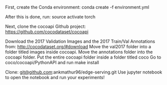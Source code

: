 First, create the Conda environment:
conda create -f environment.yml

After this is done, run:
source activate torch

Next, clone the cocoapi Github project: https://github.com/cocodataset/cocoapi

Download the 2017 Validation Images and the 2017 Train/Val Annotations from: http://cocodataset.org/#download
Move the val2017 folder into a folder titled images inside cocoapi. Move the annotations folder into the cocoapi folder.
Put the entire cocoapi folder inside a folder titled coco
Go to coco/cocoapi/PythonAPI and run make install

Clone: git@github.com:ankmathur96/edge-serving.git
Use jupyter notebook to open the notebook and run your experiments!
